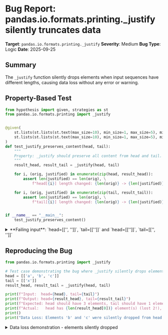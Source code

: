 # Bug Report: pandas.io.formats.printing._justify silently truncates data

**Target**: `pandas.io.formats.printing._justify`
**Severity**: Medium
**Bug Type**: Logic
**Date**: 2025-09-25

## Summary

The `_justify` function silently drops elements when input sequences have different lengths, causing data loss without any error or warning.

## Property-Based Test

```python
from hypothesis import given, strategies as st
from pandas.io.formats.printing import _justify


@given(
    st.lists(st.lists(st.text(max_size=10), min_size=1, max_size=5), min_size=1, max_size=5),
    st.lists(st.lists(st.text(max_size=10), min_size=1, max_size=5), min_size=1, max_size=5)
)
def test_justify_preserves_content(head, tail):
    """
    Property: _justify should preserve all content from head and tail.
    """
    result_head, result_tail = _justify(head, tail)

    for i, (orig, justified) in enumerate(zip(head, result_head)):
        assert len(justified) == len(orig), \
            f"head[{i}] length changed: {len(orig)} -> {len(justified)}"

    for i, (orig, justified) in enumerate(zip(tail, result_tail)):
        assert len(justified) == len(orig), \
            f"tail[{i}] length changed: {len(orig)} -> {len(justified)}"


if __name__ == "__main__":
    test_justify_preserves_content()
```

<details>

<summary>
**Failing input**: `head=[['', '']]`, `tail=[['']]` and `head=[['']]`, `tail=[['', '']]`
</summary>
```
  + Exception Group Traceback (most recent call last):
  |   File "/home/npc/pbt/agentic-pbt/worker_/23/hypo.py", line 25, in <module>
  |     test_justify_preserves_content()
  |     ~~~~~~~~~~~~~~~~~~~~~~~~~~~~~~^^
  |   File "/home/npc/pbt/agentic-pbt/worker_/23/hypo.py", line 6, in test_justify_preserves_content
  |     st.lists(st.lists(st.text(max_size=10), min_size=1, max_size=5), min_size=1, max_size=5),
  |                ^^^
  |   File "/home/npc/miniconda/lib/python3.13/site-packages/hypothesis/core.py", line 2124, in wrapped_test
  |     raise the_error_hypothesis_found
  | ExceptionGroup: Hypothesis found 2 distinct failures. (2 sub-exceptions)
  +-+---------------- 1 ----------------
    | Traceback (most recent call last):
    |   File "/home/npc/pbt/agentic-pbt/worker_/23/hypo.py", line 16, in test_justify_preserves_content
    |     assert len(justified) == len(orig), \
    |            ^^^^^^^^^^^^^^^^^^^^^^^^^^^
    | AssertionError: head[0] length changed: 2 -> 1
    | Falsifying example: test_justify_preserves_content(
    |     head=[['', '']],
    |     tail=[['']],
    | )
    +---------------- 2 ----------------
    | Traceback (most recent call last):
    |   File "/home/npc/pbt/agentic-pbt/worker_/23/hypo.py", line 20, in test_justify_preserves_content
    |     assert len(justified) == len(orig), \
    |            ^^^^^^^^^^^^^^^^^^^^^^^^^^^
    | AssertionError: tail[0] length changed: 2 -> 1
    | Falsifying example: test_justify_preserves_content(
    |     head=[['']],
    |     tail=[['', '']],
    | )
    +------------------------------------
```
</details>

## Reproducing the Bug

```python
from pandas.io.formats.printing import _justify

# Test case demonstrating the bug where _justify silently drops elements
head = [['a', 'b', 'c']]
tail = [['x']]
result_head, result_tail = _justify(head, tail)

print(f"Input:  head={head}, tail={tail}")
print(f"Output: head={result_head}, tail={result_tail}")
print(f"Expected: head should have 3 elements, tail should have 1 element")
print(f"Actual:   head has {len(result_head[0])} element(s) (lost 2!), tail has {len(result_tail[0])} element(s)")
print()
print("Data Loss: Elements 'b' and 'c' were silently dropped from head!")
```

<details>

<summary>
Data loss demonstration - elements silently dropped
</summary>
```
Input:  head=[['a', 'b', 'c']], tail=[['x']]
Output: head=[('a',)], tail=[('x',)]
Expected: head should have 3 elements, tail should have 1 element
Actual:   head has 1 element(s) (lost 2!), tail has 1 element(s)

Data Loss: Elements 'b' and 'c' were silently dropped from head!
```
</details>

## Why This Is A Bug

This bug violates multiple expected behaviors and documented contracts:

1. **Silent Data Loss**: The function silently discards user data without any error or warning. When `head` contains 3 elements and `tail` contains 1, the function only returns 1 element for each, dropping 2 elements from `head`.

2. **Documentation Contract Violation**: The docstring states the function returns "Same as head and tail, but items are right aligned when stacked vertically." The phrase "Same as head and tail" explicitly promises content preservation - only alignment should change, not the actual data.

3. **Function Name Semantics**: The function is named `_justify`, which in text formatting contexts means adjusting spacing/padding for alignment purposes. Justification operations should never remove content, only add formatting.

4. **No Length Constraint Documented**: The documentation does not specify that all sequences must have the same length. It simply states "list-like of list-likes of strings" for both parameters, implying the function should handle variable-length sequences.

5. **Incorrect Implementation Assumption**: The root cause is at line 484 of printing.py where the code assumes all sequences have the same length as the first sequence: `max_length = [0] * len(combined[0])`. When sequences have different lengths, the subsequent `zip()` operations at lines 487, 491, and 494 truncate to the shortest sequence, causing data loss.

## Relevant Context

The bug occurs in `/home/npc/pbt/agentic-pbt/envs/pandas_env/lib/python3.13/site-packages/pandas/io/formats/printing.py` at lines 484-494.

This is an internal function (indicated by the leading underscore) used by pandas for formatting output when displaying data structures. While not directly exposed to users, it's imported and used by other pandas components for display formatting. The function is tested in `pandas/tests/io/formats/test_printing.py`.

The example in the docstring (`_justify([['a', 'b']], [['abc', 'abcd']])`) only demonstrates equal-length sequences, which doesn't clarify the expected behavior for unequal lengths and may have masked this issue during development.

Documentation: https://github.com/pandas-dev/pandas/blob/main/pandas/io/formats/printing.py

## Proposed Fix

```diff
--- a/pandas/io/formats/printing.py
+++ b/pandas/io/formats/printing.py
@@ -480,15 +480,29 @@ def _justify(
     """
     combined = head + tail

+    if not combined:
+        return [], []
+
+    # Find the maximum length across all sequences
+    max_seq_len = max(len(inner_seq) for inner_seq in combined)
+
     # For each position for the sequences in ``combined``,
     # find the length of the largest string.
-    max_length = [0] * len(combined[0])
+    max_length = [0] * max_seq_len
     for inner_seq in combined:
         length = [len(item) for item in inner_seq]
-        max_length = [max(x, y) for x, y in zip(max_length, length)]
+        # Pad inner_seq lengths with 0 for missing elements
+        length_padded = length + [0] * (max_seq_len - len(length))
+        max_length = [max(x, y) for x, y in zip(max_length, length_padded)]

     # justify each item in each list-like in head and tail using max_length
     head_tuples = [
-        tuple(x.rjust(max_len) for x, max_len in zip(seq, max_length)) for seq in head
+        tuple(
+            seq[i].rjust(max_length[i]) if i < len(seq) else ' ' * max_length[i]
+            for i in range(max_seq_len)
+        )
+        for seq in head
     ]
     tail_tuples = [
-        tuple(x.rjust(max_len) for x, max_len in zip(seq, max_length)) for seq in tail
+        tuple(
+            seq[i].rjust(max_length[i]) if i < len(seq) else ' ' * max_length[i]
+            for i in range(max_seq_len)
+        )
+        for seq in tail
     ]
     return head_tuples, tail_tuples
```